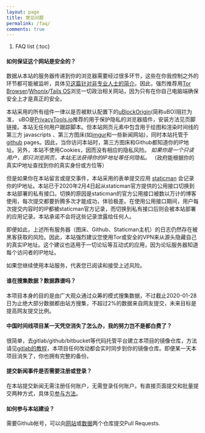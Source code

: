```yaml
---
layout: page
title: 常见问题
permalink: /faq/
comments: true
---
```


1. FAQ list
{:toc}

#### 如何保证这个网站是安全的？<a href="#privacy"></a>
数据从本站的服务器传递到你的浏览器需要经过很多环节，这些在你我控制之外的环节都可能被监听，具体见[这篇针对非专业人士的简介](https://diymysite.github.io/analytics/#!pages/analytics.md)。因此，强烈推荐用[Tor Browser](https://www.torproject.org/download/)/[Whonix](https://www.whonix.org/)/[Tails OS](https://tails.boum.org)浏览一切政治相关网站，因为只有在你自己电脑端确保安全上才是真正的安全。

本站采用的所有组件一律以是否被默认配置下的[uBlockOrigin](https://github.com/gorhill/uBlock)(简称uBO)阻拦为准， uBO是[PrivacyTools.io](https://www.privacytools.io)推荐的用于保护隐私的浏览器插件，安装方法见页脚链接。本站无任何用户跟踪脚本。但本站网页元素中包含用于绘图和渲染时间线的第三方 javascripts 、第三方图床(如[imgur](https://imgur.com)和一些新闻网站)，同时本站托管于[github](https://www.github.com) pages。因此，当你访问本站时，第三方图床和Github都知道你的IP地址。另外，本站不使用Cookies，因而没有相应的隐私风险。 _如果你是一个只读用户，即只浏览网页，本站无法获得你的IP地址等任何隐私。_
 （政府能根据你的真实IP地址查找到你的真实身份或方位等）

但是如果你在本站留言或提交事件，本站采用的表单提交应用 [staticman](https://staticman.net) 会记录你的IP地址。本站已于2020年2月4日起从staticman官方提供的公用接口切换到本站部署的私有接口。切换的原因是staticman的官方公用接口被数以万计的博客使用，每次提交都要折腾多次才能成功，体验极差。在使用公用接口期间，用户每次提交内容时的IP都被staticman官方记录，而切换到私有接口后则会被本站部署的应用记录。本站承诺不会将这些记录泄露给任何人。

即便如此，上述所有服务器（图床、Github、Staticman主机）的日志仍然存在被黑客获取的风险。因此，本站强烈建议您使用Tor或安全的VPN来从源头隐藏自己的真实IP地址。这个建议也适用于一切论坛等互动式的应用，因为论坛服务器知道每个访问者的IP地址。

如果您继续使用本站服务，代表您已阅读和接受上述风险。

#### 谁在搜集数据？数据靠谱吗？
本项目本身的目的是由广大观众通过众筹的模式搜集数据，不过截止2020-01-28日为止绝大部分数据都由站方搜集，不超过2%的数据来自网友提交，未来目标是提高网友提交比例。

#### 中国时间线项目某一天凭空消失了怎么办，我的努力岂不是都白费了？
很简单，去gitlab/github/bitbucket等代码托管平台建立本项目的镜像仓库，方法请见[gitlab的教程](https://docs.gitlab.com/ee/user/project/repository/repository_mirroring.html)，本项目任何改动都会实时同步到你的镜像仓库。即便某一天本项目消失了，你也拥有完整的备份。

#### 提交新闻事件是否需要注册或登录？
在本站提交新闻无需注册任何账户，无需登录任何账户。有直接页面提交和批量提交两种方式，具体见[参与方法](/how_to_contribute)。

#### 如何参与本站建设？
需要Github帐号，可以向[网站](https://github.com/chinatimeline/chinatimeline.github.io)或[数据](https://github.com/chinatimeline/data)两个仓库提交Pull Requests.
